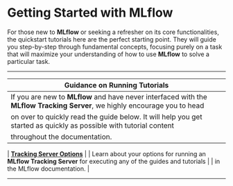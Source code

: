 # Getting Started with MLflow

For those new to **MLflow** or seeking a refresher on its core functionalities, the quickstart tutorials here are the perfect starting point. They will guide you step-by-step through fundamental concepts, focusing purely on a task that will maximize your understanding of how to use **MLflow** to solve a particular task.

---

| **Guidance on Running Tutorials**                                                                                         |
|----------------------------------------------------------------------------------------------------------------------------|
| If you are new to **MLflow** and have never interfaced with the **MLflow Tracking Server**, we highly encourage you to head |
| on over to quickly read the guide below. It will help you get started as quickly as possible with tutorial content          |
| throughout the documentation.                                                                                              |

| **[Tracking Server Options](https://mlflow.org/docs/latest/getting-started/running-notebooks/index.html)**                 |
| Learn about your options for running an **MLflow Tracking Server** for executing any of the guides and tutorials            |
| in the MLflow documentation.                                                                                               |

---
